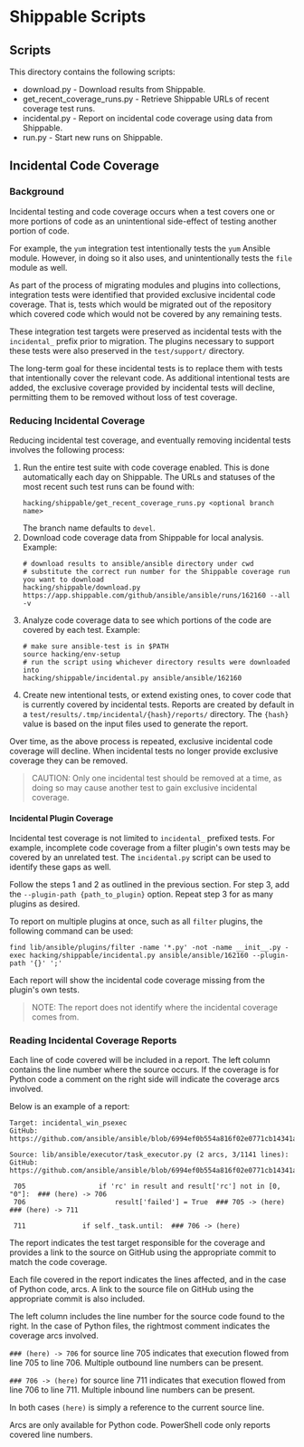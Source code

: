 # Shippable Scripts

## Scripts

This directory contains the following scripts:

- download.py - Download results from Shippable.
- get_recent_coverage_runs.py - Retrieve Shippable URLs of recent coverage test runs.
- incidental.py - Report on incidental code coverage using data from Shippable.
- run.py - Start new runs on Shippable.

## Incidental Code Coverage

### Background

Incidental testing and code coverage occurs when a test covers one or more portions of code as an unintentional side-effect of testing another portion of code.

For example, the ``yum`` integration test intentionally tests the ``yum`` Ansible module.
However, in doing so it also uses, and unintentionally tests the ``file`` module as well.

As part of the process of migrating modules and plugins into collections, integration tests were identified that provided exclusive incidental code coverage.
That is, tests which would be migrated out of the repository which covered code which would not be covered by any remaining tests.

These integration test targets were preserved as incidental tests with the ``incidental_`` prefix prior to migration.
The plugins necessary to support these tests were also preserved in the ``test/support/`` directory.

The long-term goal for these incidental tests is to replace them with tests that intentionally cover the relevant code.
As additional intentional tests are added, the exclusive coverage provided by incidental tests will decline, permitting them to be removed without loss of test coverage.

### Reducing Incidental Coverage

Reducing incidental test coverage, and eventually removing incidental tests involves the following process:

1. Run the entire test suite with code coverage enabled. 
   This is done automatically each day on Shippable.
   The URLs and statuses of the most recent such test runs can be found with:
   ```shell
   hacking/shippable/get_recent_coverage_runs.py <optional branch name>
   ```
   The branch name defaults to `devel`.
2. Download code coverage data from Shippable for local analysis. 
   Example:
   ```shell
   # download results to ansible/ansible directory under cwd
   # substitute the correct run number for the Shippable coverage run you want to download
   hacking/shippable/download.py https://app.shippable.com/github/ansible/ansible/runs/162160 --all -v
   ```
3. Analyze code coverage data to see which portions of the code are covered by each test.
   Example:
   ```shell script
   # make sure ansible-test is in $PATH
   source hacking/env-setup
   # run the script using whichever directory results were downloaded into
   hacking/shippable/incidental.py ansible/ansible/162160
   ```
4. Create new intentional tests, or extend existing ones, to cover code that is currently covered by incidental tests.
   Reports are created by default in a ``test/results/.tmp/incidental/{hash}/reports/`` directory.
   The ``{hash}`` value is based on the input files used to generate the report.

Over time, as the above process is repeated, exclusive incidental code coverage will decline.
When incidental tests no longer provide exclusive coverage they can be removed.

> CAUTION: Only one incidental test should be removed at a time, as doing so may cause another test to gain exclusive incidental coverage.

#### Incidental Plugin Coverage

Incidental test coverage is not limited to ``incidental_`` prefixed tests.
For example, incomplete code coverage from a filter plugin's own tests may be covered by an unrelated test.
The ``incidental.py`` script can be used to identify these gaps as well.

Follow the steps 1 and 2 as outlined in the previous section.
For step 3, add the ``--plugin-path {path_to_plugin}`` option.
Repeat step 3 for as many plugins as desired.

To report on multiple plugins at once, such as all ``filter`` plugins, the following command can be used:

```shell
find lib/ansible/plugins/filter -name '*.py' -not -name __init__.py -exec hacking/shippable/incidental.py ansible/ansible/162160 --plugin-path '{}' ';'
```

Each report will show the incidental code coverage missing from the plugin's own tests.

> NOTE: The report does not identify where the incidental coverage comes from.

### Reading Incidental Coverage Reports

Each line of code covered will be included in a report.
The left column contains the line number where the source occurs.
If the coverage is for Python code a comment on the right side will indicate the coverage arcs involved.

Below is an example of a report:

```
Target: incidental_win_psexec
GitHub: https://github.com/ansible/ansible/blob/6994ef0b554a816f02e0771cb14341a421f7cead/test/integration/targets/incidental_win_psexec

Source: lib/ansible/executor/task_executor.py (2 arcs, 3/1141 lines):
GitHub: https://github.com/ansible/ansible/blob/6994ef0b554a816f02e0771cb14341a421f7cead/lib/ansible/executor/task_executor.py

 705                  if 'rc' in result and result['rc'] not in [0, "0"]:  ### (here) -> 706
 706                      result['failed'] = True  ### 705 -> (here)  ### (here) -> 711

 711              if self._task.until:  ### 706 -> (here)
```

The report indicates the test target responsible for the coverage and provides a link to the source on GitHub using the appropriate commit to match the code coverage.

Each file covered in the report indicates the lines affected, and in the case of Python code, arcs.
A link to the source file on GitHub using the appropriate commit is also included.

The left column includes the line number for the source code found to the right.
In the case of Python files, the rightmost comment indicates the coverage arcs involved.

``### (here) -> 706`` for source line 705 indicates that execution flowed from line 705 to line 706.
Multiple outbound line numbers can be present.

``### 706 -> (here)`` for source line 711 indicates that execution flowed from line 706 to line 711.
Multiple inbound line numbers can be present.

In both cases ``(here)`` is simply a reference to the current source line.

Arcs are only available for Python code.
PowerShell code only reports covered line numbers.
